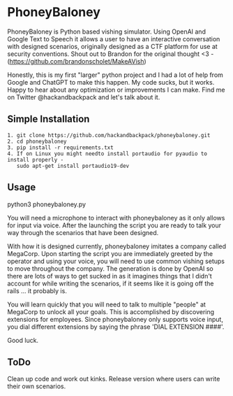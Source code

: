 # PhoneyBaloney #
PhoneyBaloney is Python based vishing simulator. Using OpenAI and Google Text to Speech it allows a user to have an interactive conversation with designed scenarios, originally designed as a CTF platform for use at security conventions.
Shout out to Brandon for the original thought <3 - (https://github.com/brandonscholet/MakeAVish)

Honestly, this is my first "larger" python project and I had a lot of help from Google and ChatGPT to make this happen. My code sucks, but it works. Happy to hear about any optimization or improvements I can make. Find me on Twitter @hackandbackpack and let's talk about it.

## Simple Installation ##
```
1. git clone https://github.com/hackandbackpack/phoneybaloney.git
2. cd phoneybaloney
3. pip install -r requirements.txt
4. If on Linux you might needto install portaudio for pyaudio to install properly -
   sudo apt-get install portaudio19-dev
```

## Usage ##
python3 phoneybaloney.py

You will need a microphone to interact with phoneybaloney as it only allows for input via voice. After the launching the script you are ready to talk your way through the scenarios that have been designed.

With how it is designed currently, phoneybaloney imitates a company called MegaCorp. Upon starting the script you are immediately greeted by the operator and using your voice, you will need to use common vishing setups to move throughout the company. The generation is done by OpenAI so there are lots of ways to get sucked in as it imagines things that I didn't account for while writing the scenarios, if it seems like it is going off the rails ... it probably is. 

You will learn quickly that you will need to talk to multiple "people" at MegaCorp to unlock all your goals. This is accomplished by discovering extensions for employees. Since phoneybaloney only supports voice input, you dial different extensions by saying the phrase 'DIAL EXTENSION ####'.

Good luck.

## ToDo ##
Clean up code and work out kinks.
Release version where users can write their own scenarios.
